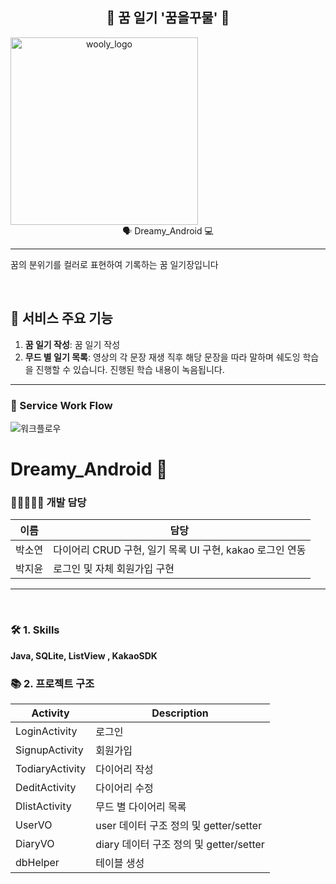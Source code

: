 <h2 align="center">
💜 꿈 일기 '꿈을꾸물' 💜
</h2> 

<div align="center" style="display:flex;">
	<img width="300" height="300" alt="wooly_logo" src="https://user-images.githubusercontent.com/43838030/116834200-f58f1980-abf7-11eb-8bca-70c75ce2c039.JPG">
</div>
<div align="center">
🗣 Dreamy_Android 💻
</div>

---
꿈의 분위기를 컬러로 표현하여 기록하는 꿈 일기장입니다 <br> 

&nbsp;

## 💜 서비스 주요 기능
  1. **꿈 일기 작성**: 꿈 일기 작성
  2. **무드 별 일기 목록**: 영상의 각 문장 재생 직후 해당 문장을 따라 말하며 쉐도잉 학습을 진행할 수 있습니다. 진행된 학습 내용이 녹음됩니다.
------

### 📄 Service Work Flow
![워크플로우](https://user-images.githubusercontent.com/43838030/116834019-3cc8da80-abf7-11eb-9682-9ff98295cd0c.JPG)

# Dreamy_Android :loudspeaker:

### 👩🏻‍🤝‍👩🏻 개발 담당

| 이름                                                  | 담당                                                    |
| ------------------------------------------------------------ | ------------------------------------------------------- |
| 박소연 | 다이어리 CRUD 구현, 일기 목록 UI 구현, kakao 로그인 연동 |
| 박지윤 | 로그인 및 자체 회원가입 구현 |

------
&nbsp;


<!--| 이름                                                  | 담당                                                    |
| ------------------------------------------------------------ | ------------------------------------------------------- |
| 신승민 | Core 알람,  소셜 로그인 연동(kakao, facebook), 회원가입 |
| 박소연 | 다짐 목록, 다짐 히스토리, 자체 로그인, 개인정보 수정 |-->



### 🛠 1. Skills
**Java, SQLite, ListView , KakaoSDK**
<!--
### 📚 2.프로젝트 사용 라이브러리
| 라이브러리                                                   | 목적                                                    |
| ------------------------------------------------------------ | ------------------------------------------------------- |
| [Coroutine](https://developer.android.com/topic/libraries/architecture/coroutines) | 비동기 처리 및 통신 |
| [KTX](https://developer.android.com/kotlin/ktx?hl=ko) | AAC를 위한 LifeCycle 관리 |
| Dagger - Hilt | 의존성 주입 |
| Room - DataStore | 로컬 DB에 알람 객체 및 다짐 데이터 저장  |
| Lottie | 애니메이션 적용 |
| [Gson](https://github.com/google/gson) | JSON 객체 Converter |
| [Glide](https://github.com/bumptech/glide) | 이미지 포멧팅 |
| [Retrofit](https://square.github.io/retrofit/) | HTTP 통신 |
### 🔀 3. Commit Convention
## 😜[Gitmoji](https://gitmoji.dev/)
<div align="left"><img width="400" height="400" alt="wooly_logo" src="https://user-images.githubusercontent.com/43838030/116831425-49930180-abea-11eb-89af-e0780b88e0d1.JPG"></div>
-->

### 📚 2. 프로젝트 구조
|                  Activity   |                 Description   |
| ----------------------------------- | ------------------------------------------- |
| LoginActivity  |  로그인  |
| SignupActivity  |  회원가입  |
| TodiaryActivity  | 다이어리 작성 |
| DeditActivity  |  다이어리 수정 |
| DlistActivity  |  무드 별 다이어리 목록 |
| UserVO  | user 데이터 구조 정의 및 getter/setter  |
| DiaryVO  | diary 데이터 구조 정의 및 getter/setter |
| dbHelper  | 테이블 생성 |

